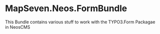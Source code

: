 # MapSeven.Neos.FormBundle
This Bundle contains various stuff to work with the TYPO3.Form Packagae in NeosCMS
